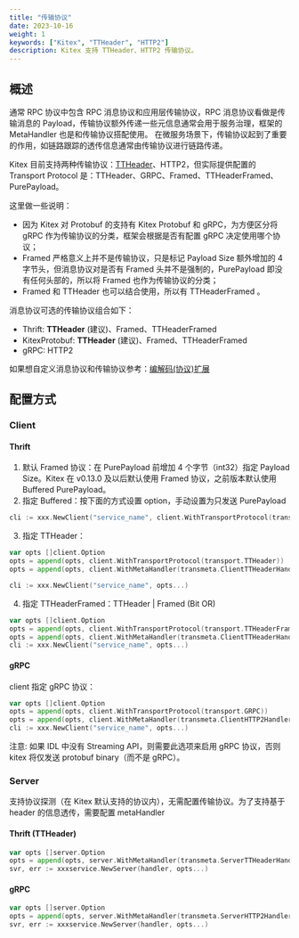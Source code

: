 ```yaml
---
title: "传输协议"
date: 2023-10-16
weight: 1
keywords: ["Kitex", "TTHeader", "HTTP2"]
description: Kitex 支持 TTHeader、HTTP2 传输协议。
---
```


## 概述

通常 RPC 协议中包含 RPC 消息协议和应用层传输协议，RPC 消息协议看做是传输消息的 Payload，传输协议额外传递一些元信息通常会用于服务治理，框架的 MetaHandler 也是和传输协议搭配使用。
在微服务场景下，传输协议起到了重要的作用，如链路跟踪的透传信息通常由传输协议进行链路传递。

Kitex 目前支持两种传输协议：[TTHeader](/zh/docs/kitex/reference/transport_protocol_ttheader/)、HTTP2，但实际提供配置的 Transport Protocol 是：TTHeader、GRPC、Framed、TTHeaderFramed、PurePayload。

这里做一些说明：

- 因为 Kitex 对 Protobuf 的支持有 Kitex Protobuf 和 gRPC，为方便区分将 gRPC 作为传输协议的分类，框架会根据是否有配置 gRPC 决定使用哪个协议；
- Framed 严格意义上并不是传输协议，只是标记 Payload Size 额外增加的 4 字节头，但消息协议对是否有 Framed 头并不是强制的，PurePayload 即没有任何头部的，所以将 Framed 也作为传输协议的分类；
- Framed 和 TTHeader 也可以结合使用，所以有 TTHeaderFramed 。

消息协议可选的传输协议组合如下：

- Thrift: **TTHeader** (建议)、Framed、TTHeaderFramed
- KitexProtobuf: **TTHeader** (建议)、Framed、TTHeaderFramed
- gRPC: HTTP2

如果想自定义消息协议和传输协议参考：[编解码(协议)扩展](/zh/docs/kitex/tutorials/framework-exten/codec/)

## 配置方式

### Client

#### Thrift

1. 默认 Framed 协议：在 PurePayload 前增加 4 个字节（int32）指定 Payload Size。Kitex 在 v0.13.0 及以后默认使用 Framed 协议，之前版本默认使用 Buffered PurePayload。
2. 指定 Buffered：按下面的方式设置 option，手动设置为只发送 PurePayload

```go
cli := xxx.NewClient("service_name", client.WithTransportProtocol(transport.PurePayload))
```

3. 指定 TTHeader：

```go
var opts []client.Option
opts = append(opts, client.WithTransportProtocol(transport.TTHeader))
opts = append(opts, client.WithMetaHandler(transmeta.ClientTTHeaderHandler))

cli := xxx.NewClient("service_name", opts...)
```

4. 指定 TTHeaderFramed：TTHeader | Framed (Bit OR)

```go
var opts []client.Option
opts = append(opts, client.WithTransportProtocol(transport.TTHeaderFramed))
opts = append(opts, client.WithMetaHandler(transmeta.ClientTTHeaderHandler))
cli := xxx.NewClient("service_name", opts...)
```

#### gRPC

client 指定 gRPC 协议：

```go
var opts []client.Option
opts = append(opts, client.WithTransportProtocol(transport.GRPC))
opts = append(opts, client.WithMetaHandler(transmeta.ClientHTTP2Handler))
cli := xxx.NewClient("service_name", opts...)
```

注意: 如果 IDL 中没有 Streaming API，则需要此选项来启用 gRPC 协议，否则 kitex 将仅发送 protobuf binary（而不是 gRPC）。

### Server

支持协议探测（在 Kitex 默认支持的协议内），无需配置传输协议。为了支持基于 header 的信息透传，需要配置 metaHandler

#### Thrift (TTHeader)

```go
var opts []server.Option
opts = append(opts, server.WithMetaHandler(transmeta.ServerTTHeaderHandler))
svr, err := xxxservice.NewServer(handler, opts...)
```

#### gRPC

```go
var opts []server.Option
opts = append(opts, server.WithMetaHandler(transmeta.ServerHTTP2Handler))
svr, err := xxxservice.NewServer(handler, opts...)
```

